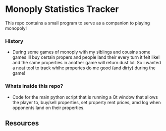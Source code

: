 # Monoply Statistics Tracker 

This repo contains a small program to serve as a companion to playing monopoly! 

### History
- During some games of monoply with my siblings and cousins some games Ill buy certain propers and people land their every turn it felt like! and the same properties in another game will return dust lol. So i wanted a neat tool to track whihc properies do me good (and dirty) during the game!

### Whats inside this repo?
- Code for the main python script that is running a Qt window that allows the player to, buy/sell properties, set property rent prices, amd log when opponents land on their properties.


Resources
- 
